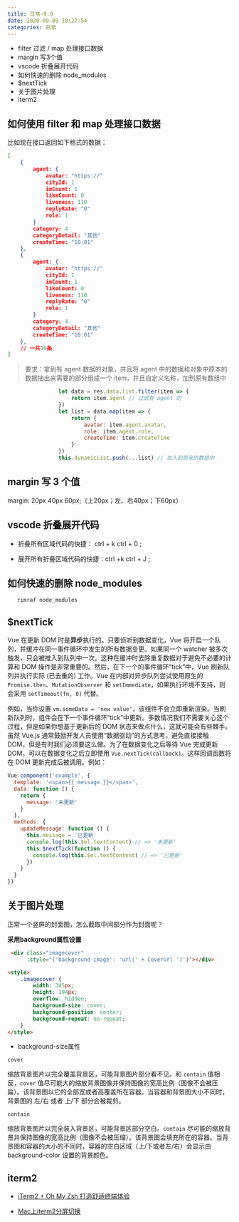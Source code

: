```yaml
---
title: 日常-9.9
date: 2020-09-09 10:27:54
categories: 日常
---
```


*  filter 过滤  / map 处理接口数据
*  margin 写3个值
*  vscode 折叠展开代码
*  如何快速的删除 node_modules
*  $nextTick
*  关于图片处理
*  iterm2

<!--more-->

## 如何使用 filter 和 map 处理接口数据

比如现在接口返回如下格式的数据：

```json
[
 	{
        agent: {
            avatar: "https://"
            cityId: 1
            imCount: 1
            likeCount: 0
            liveness: 110
            replyRate: "0"
            role: 1   
        }
        category: 4
        categoryDetail: "其他"
        createTime: "10:01"
    }, 
    {
        agent: {
            avatar: "https://"
            cityId: 1
            imCount: 1
            likeCount: 0
            liveness: 110
            replyRate: "0"
            role: 1   
        }
        category: 4
        categoryDetail: "其他"
        createTime: "10:01"
    },
    // 一共10条
]
```

>  要求：拿到有 agent 数据的对象，并且将 agent 中的数据和对象中原本的数据抽出来需要的部分组成一个 item，并且自定义名称，加到原有数组中

```js
				let data = res.data.list.filter(item => {
                    return item.agent // 过滤有 agent 的
                })
                let list = data.map(item => { 
                    return {
                        avatar: item.agent.avatar,
                        role: item.agent.role,
                        createTime: item.createTime
                    }
                })
                this.dynamicList.push(...list) // 加入到原来的数组中
```

## margin 写 3 个值

margin: 20px 40px 60px;（上20px；左、右40px；下60px）

## vscode 折叠展开代码

* 折叠所有区域代码的快捷： ctrl + k   ctrl + 0 ;

* 展开所有折叠区域代码的快捷：ctrl +k   ctrl + J ;

## 如何快速的删除 node_modules

`	rimraf node_modules`

## $nextTick

Vue 在更新 DOM 时是**异步**执行的。只要侦听到数据变化，Vue 将开启一个队列，并缓冲在同一事件循环中发生的所有数据变更。如果同一个 watcher 被多次触发，只会被推入到队列中一次。这种在缓冲时去除重复数据对于避免不必要的计算和 DOM 操作是非常重要的。然后，在下一个的事件循环“tick”中，Vue 刷新队列并执行实际 (已去重的) 工作。Vue 在内部对异步队列尝试使用原生的 `Promise.then`、`MutationObserver` 和 `setImmediate`，如果执行环境不支持，则会采用 `setTimeout(fn, 0)` 代替。

例如，当你设置 `vm.someData = 'new value'`，该组件不会立即重新渲染。当刷新队列时，组件会在下一个事件循环“tick”中更新。多数情况我们不需要关心这个过程，但是如果你想基于更新后的 DOM 状态来做点什么，这就可能会有些棘手。虽然 Vue.js 通常鼓励开发人员使用“数据驱动”的方式思考，避免直接接触 DOM，但是有时我们必须要这么做。为了在数据变化之后等待 Vue 完成更新 DOM，可以在数据变化之后立即使用 `Vue.nextTick(callback)`。这样回调函数将在 DOM 更新完成后被调用。例如：

```js
Vue.component('example', {
  template: '<span>{{ message }}</span>',
  data: function () {
    return {
      message: '未更新'
    }
  },
  methods: {
    updateMessage: function () {
      this.message = '已更新'
      console.log(this.$el.textContent) // => '未更新'
      this.$nextTick(function () {
        console.log(this.$el.textContent) // => '已更新'
      })
    }
  }
})
```

## 关于图片处理

正常一个竖屏的封面图，怎么截取中间部分作为封面呢？

**采用background属性设置**

```html
 <div class="imagecover" 
      :style="{'background-image': 'url(' + CoverUrl ')'}"></div>

<style>
	.imagecover {              
        width: 345px;
        height: 194px;
        overflow: hidden;
        background-size: cover;
        background-position: center;
        background-repeat: no-repeat;
    }
</style>
```

* background-size属性

```
cover
```

缩放背景图片以完全覆盖背景区，可能背景图片部分看不见。和 `contain` 值相反，`cover` 值尽可能大的缩放背景图像并保持图像的宽高比例（图像不会被压扁）。该背景图以它的全部宽或者高覆盖所在容器。当容器和背景图大小不同时，背景图的 左/右 或者 上/下 部分会被裁剪。

```
contain
```

缩放背景图片以完全装入背景区，可能背景区部分空白。`contain` 尽可能的缩放背景并保持图像的宽高比例（图像不会被压缩）。该背景图会填充所在的容器。当背景图和容器的大小的不同时，容器的空白区域（上/下或者左/右）会显示由 background-color 设置的背景颜色。

## iterm2

* [iTerm2 + Oh My Zsh 打造舒适终端体验](https://zhuanlan.zhihu.com/p/37195261)

* [Mac上iterm2分屏切换](https://www.jianshu.com/p/4a27bb4c216c)